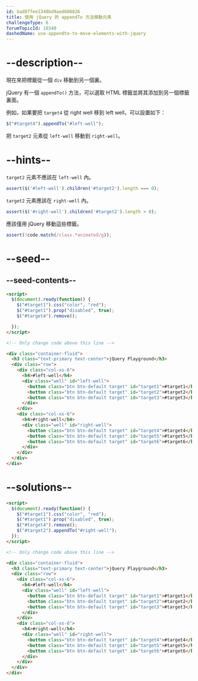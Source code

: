 ```yaml
---
id: bad87fee1348bd9aed608826
title: 使用 jQuery 的 appendTo 方法移動元素
challengeType: 6
forumTopicId: 18340
dashedName: use-appendto-to-move-elements-with-jquery
---
```


# --description--

現在來把標籤從一個 `div` 移動到另一個裏。

jQuery 有一個 `appendTo()` 方法，可以選取 HTML 標籤並將其添加到另一個標籤裏面。

例如，如果要把 `target4` 從 right well 移到 left well，可以設置如下：

```js
$("#target4").appendTo("#left-well");
```

把 `target2` 元素從 `left-well` 移動到 `right-well`。

# --hints--

`target2` 元素不應該在 `left-well` 內。

```js
assert($('#left-well').children('#target2').length === 0);
```

`target2` 元素應該在 `right-well` 內。

```js
assert($('#right-well').children('#target2').length > 0);
```

應該僅用 jQuery 移動這些標籤。

```js
assert(!code.match(/class.*animated/g));
```

# --seed--

## --seed-contents--

```html
<script>
  $(document).ready(function() {
    $("#target1").css("color", "red");
    $("#target1").prop("disabled", true);
    $("#target4").remove();

  });
</script>

<!-- Only change code above this line -->

<div class="container-fluid">
  <h3 class="text-primary text-center">jQuery Playground</h3>
  <div class="row">
    <div class="col-xs-6">
      <h4>#left-well</h4>
      <div class="well" id="left-well">
        <button class="btn btn-default target" id="target1">#target1</button>
        <button class="btn btn-default target" id="target2">#target2</button>
        <button class="btn btn-default target" id="target3">#target3</button>
      </div>
    </div>
    <div class="col-xs-6">
      <h4>#right-well</h4>
      <div class="well" id="right-well">
        <button class="btn btn-default target" id="target4">#target4</button>
        <button class="btn btn-default target" id="target5">#target5</button>
        <button class="btn btn-default target" id="target6">#target6</button>
      </div>
    </div>
  </div>
</div>
```

# --solutions--

```html
<script>
  $(document).ready(function() {
    $("#target1").css("color", "red");
    $("#target1").prop("disabled", true);
    $("#target4").remove();
    $("#target2").appendTo("#right-well");
  });
</script>

<!-- Only change code above this line -->

<div class="container-fluid">
  <h3 class="text-primary text-center">jQuery Playground</h3>
  <div class="row">
    <div class="col-xs-6">
      <h4>#left-well</h4>
      <div class="well" id="left-well">
        <button class="btn btn-default target" id="target1">#target1</button>
        <button class="btn btn-default target" id="target2">#target2</button>
        <button class="btn btn-default target" id="target3">#target3</button>
      </div>
    </div>
    <div class="col-xs-6">
      <h4>#right-well</h4>
      <div class="well" id="right-well">
        <button class="btn btn-default target" id="target4">#target4</button>
        <button class="btn btn-default target" id="target5">#target5</button>
        <button class="btn btn-default target" id="target6">#target6</button>
      </div>
    </div>
  </div>
</div>
```
